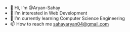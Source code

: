 - 👋 Hi, I’m @Aryan-Sahay
- 👀 I’m interested in Web Development
- 🌱 I’m currently learning Computer Science Engineering
- 📫 How to reach me sahayaryan04@gmail.com

<!---
Aryan-Sahay/Aryan-Sahay is a ✨ special ✨ repository because its `README.md` (this file) appears on your GitHub profile.
You can click the Preview link to take a look at your changes.
--->
